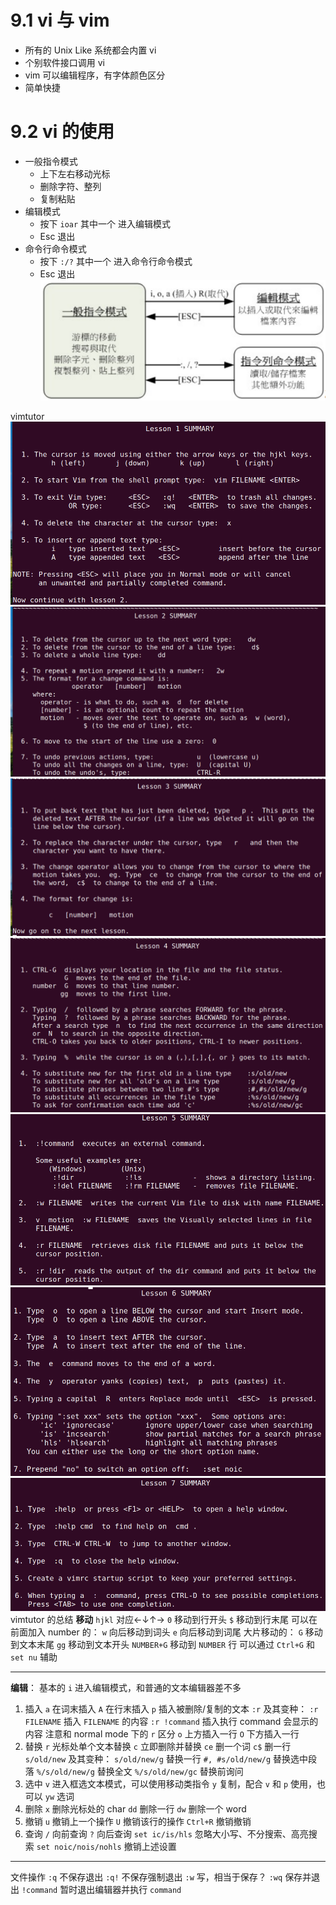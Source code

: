 # 9.1 vi 与 vim
- 所有的 Unix Like 系统都会内置 vi
- 个别软件接口调用 vi
- vim 可以编辑程序，有字体颜色区分
- 简单快捷

# 9.2 vi 的使用
- 一般指令模式
	- 上下左右移动光标
	- 删除字符、整列
	- 复制粘贴
- 编辑模式
	- 按下 `ioar` 其中一个 进入编辑模式
	- Esc 退出
- 命令行命令模式
	- 按下 `:/?` 其中一个 进入命令行命令模式
	- Esc 退出
![image.png](https://raw.githubusercontent.com/Pokemongle/img_bed_0/main/img/20241104184927.png)


vimtutor
![image.png](https://raw.githubusercontent.com/Pokemongle/img_bed_0/main/img/20241104102523.png)
![image.png](https://raw.githubusercontent.com/Pokemongle/img_bed_0/main/img/20241104102602.png)
![image.png](https://raw.githubusercontent.com/Pokemongle/img_bed_0/main/img/20241104103049.png)
![image.png](https://raw.githubusercontent.com/Pokemongle/img_bed_0/main/img/20241104110557.png)
![image.png](https://raw.githubusercontent.com/Pokemongle/img_bed_0/main/img/20241104173130.png)
![image.png](https://raw.githubusercontent.com/Pokemongle/img_bed_0/main/img/20241104174134.png)
![image.png](https://raw.githubusercontent.com/Pokemongle/img_bed_0/main/img/20241104175408.png)
vimtutor 的总结
**移动**
	`hjkl` 对应←↓↑→
	`0` 移动到行开头
	`$` 移动到行末尾
	可以在前面加入 number 的：
	`w` 向后移动到词头
	`e` 向后移动到词尾
	大片移动的：
	`G` 移动到文本末尾
	`gg` 移动到文本开头
	`NUMBER+G` 移动到 `NUMBER` 行
		可以通过 `Ctrl+G` 和 `set nu` 辅助

---
**编辑**：
基本的 `i` 进入编辑模式，和普通的文本编辑器差不多
1. 插入
	`a` 在词末插入 `A` 在行末插入
	`p` 插入被删除/复制的文本
	`:r` 及其变种：
		`:r FILENAME` 插入 `FILENAME` 的内容
		`:r !command` 插入执行 command 会显示的内容
		注意和 normal mode 下的 `r` 区分
	`o` 上方插入一行
	`O` 下方插入一行
2. 替换
	`r` 光标处单个文本替换
	`c` 立即删除并替换 `ce` 删一个词 `c$` 删一行
	`s/old/new` 及其变种：
		`s/old/new/g` 替换一行
		`#, #s/old/new/g` 替换选中段落
		`%/s/old/new/g` 替换全文
		`%/s/old/new/gc` 替换前询问
3. 选中
	`v` 进入框选文本模式，可以使用移动类指令
	`y` 复制，配合 `v` 和 `p` 使用，也可以 `yw` 选词
4. 删除
	`x` 删除光标处的 char
	`dd` 删除一行
	`dw` 删除一个 word
5. 撤销
	`u` 撤销上一个操作
	`U` 撤销该行的操作
	`Ctrl+R` 撤销撤销
6. 查询
	`/` 向前查询
	`?` 向后查询
	`set ic/is/hls` 忽略大小写、不分搜索、高亮搜索
	`set noic/nois/nohls` 撤销上述设置

---
文件操作
`:q` 不保存退出
`:q!` 不保存强制退出
`:w` 写，相当于保存？
`:wq` 保存并退出
`!command` 暂时退出编辑器并执行 `command`
